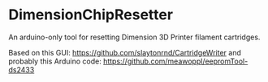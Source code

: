 # DimensionChipResetter

An arduino-only tool for resetting Dimension 3D Printer filament cartridges.

Based on this GUI: https://github.com/slaytonrnd/CartridgeWriter and probably this Arduino code: https://github.com/meawoppl/eepromTool-ds2433
